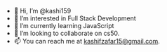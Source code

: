 - 👋 Hi, I’m @kashi159
- 👀 I’m interested in Full Stack Development
- 🌱 I’m currently learning JavaScript
- 💞️ I’m looking to collaborate on cs50.
- 📫 You can reach me at kashifzafar15@gmail.com.

<!---
kashi159/kashi159 is a ✨ special ✨ repository because its `README.md` (this file) appears on your GitHub profile.
You can click the Preview link to take a look at your changes.
--->
